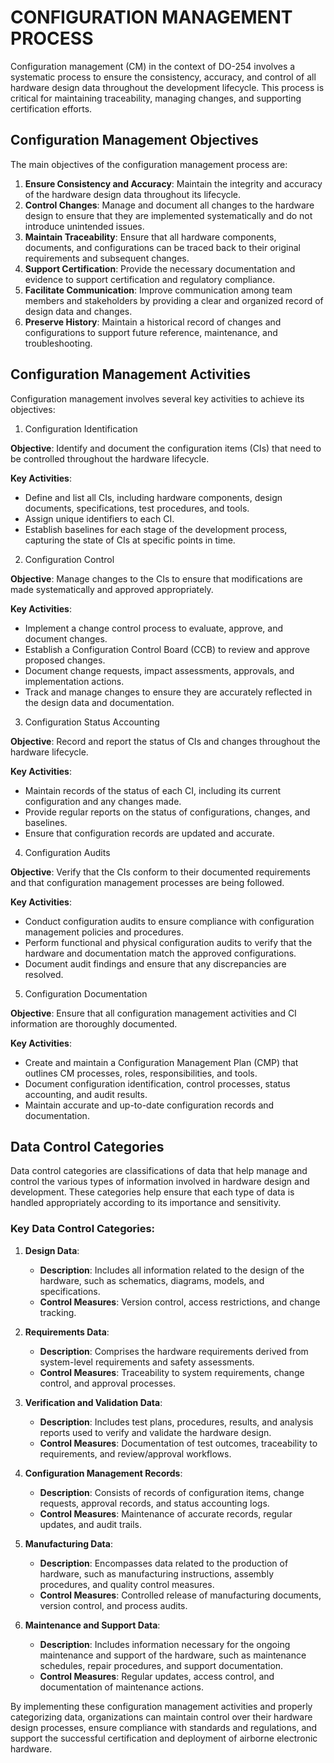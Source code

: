 # CONFIGURATION MANAGEMENT PROCESS

Configuration management (CM) in the context of DO-254 involves a systematic process to ensure the consistency, accuracy, and control of all hardware design data throughout the development lifecycle. This process is critical for maintaining traceability, managing changes, and supporting certification efforts.

## Configuration Management Objectives

The main objectives of the configuration management process are:

1. **Ensure Consistency and Accuracy**: Maintain the integrity and accuracy of the hardware design data throughout its lifecycle.
2. **Control Changes**: Manage and document all changes to the hardware design to ensure that they are implemented systematically and do not introduce unintended issues.
3. **Maintain Traceability**: Ensure that all hardware components, documents, and configurations can be traced back to their original requirements and subsequent changes.
4. **Support Certification**: Provide the necessary documentation and evidence to support certification and regulatory compliance.
5. **Facilitate Communication**: Improve communication among team members and stakeholders by providing a clear and organized record of design data and changes.
6. **Preserve History**: Maintain a historical record of changes and configurations to support future reference, maintenance, and troubleshooting.

## Configuration Management Activities

Configuration management involves several key activities to achieve its objectives:

1. Configuration Identification

**Objective**: Identify and document the configuration items (CIs) that need to be controlled throughout the hardware lifecycle.

**Key Activities**:
- Define and list all CIs, including hardware components, design documents, specifications, test procedures, and tools.
- Assign unique identifiers to each CI.
- Establish baselines for each stage of the development process, capturing the state of CIs at specific points in time.

2. Configuration Control

**Objective**: Manage changes to the CIs to ensure that modifications are made systematically and approved appropriately.

**Key Activities**:
- Implement a change control process to evaluate, approve, and document changes.
- Establish a Configuration Control Board (CCB) to review and approve proposed changes.
- Document change requests, impact assessments, approvals, and implementation actions.
- Track and manage changes to ensure they are accurately reflected in the design data and documentation.

3. Configuration Status Accounting

**Objective**: Record and report the status of CIs and changes throughout the hardware lifecycle.

**Key Activities**:
- Maintain records of the status of each CI, including its current configuration and any changes made.
- Provide regular reports on the status of configurations, changes, and baselines.
- Ensure that configuration records are updated and accurate.

4. Configuration Audits

**Objective**: Verify that the CIs conform to their documented requirements and that configuration management processes are being followed.

**Key Activities**:
- Conduct configuration audits to ensure compliance with configuration management policies and procedures.
- Perform functional and physical configuration audits to verify that the hardware and documentation match the approved configurations.
- Document audit findings and ensure that any discrepancies are resolved.

5. Configuration Documentation

**Objective**: Ensure that all configuration management activities and CI information are thoroughly documented.

**Key Activities**:
- Create and maintain a Configuration Management Plan (CMP) that outlines CM processes, roles, responsibilities, and tools.
- Document configuration identification, control processes, status accounting, and audit results.
- Maintain accurate and up-to-date configuration records and documentation.

## Data Control Categories

Data control categories are classifications of data that help manage and control the various types of information involved in hardware design and development. These categories help ensure that each type of data is handled appropriately according to its importance and sensitivity.

### Key Data Control Categories:

1. **Design Data**: 
   - **Description**: Includes all information related to the design of the hardware, such as schematics, diagrams, models, and specifications.
   - **Control Measures**: Version control, access restrictions, and change tracking.

2. **Requirements Data**:
   - **Description**: Comprises the hardware requirements derived from system-level requirements and safety assessments.
   - **Control Measures**: Traceability to system requirements, change control, and approval processes.

3. **Verification and Validation Data**:
   - **Description**: Includes test plans, procedures, results, and analysis reports used to verify and validate the hardware design.
   - **Control Measures**: Documentation of test outcomes, traceability to requirements, and review/approval workflows.

4. **Configuration Management Records**:
   - **Description**: Consists of records of configuration items, change requests, approval records, and status accounting logs.
   - **Control Measures**: Maintenance of accurate records, regular updates, and audit trails.

5. **Manufacturing Data**:
   - **Description**: Encompasses data related to the production of hardware, such as manufacturing instructions, assembly procedures, and quality control measures.
   - **Control Measures**: Controlled release of manufacturing documents, version control, and process audits.

6. **Maintenance and Support Data**:
   - **Description**: Includes information necessary for the ongoing maintenance and support of the hardware, such as maintenance schedules, repair procedures, and support documentation.
   - **Control Measures**: Regular updates, access control, and documentation of maintenance actions.

By implementing these configuration management activities and properly categorizing data, organizations can maintain control over their hardware design processes, ensure compliance with standards and regulations, and support the successful certification and deployment of airborne electronic hardware.
